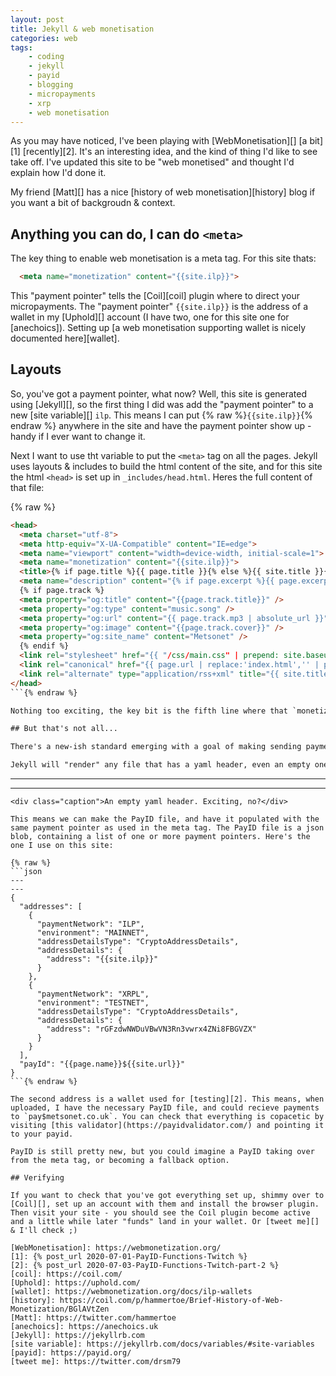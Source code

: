 ```yaml
---
layout: post
title: Jekyll & web monetisation
categories: web
tags:
    - coding
    - jekyll
    - payid
    - blogging
    - micropayments
    - xrp
    - web monetisation
---
```

As you may have noticed, I've been playing with [WebMonetisation][] [a bit][1] [recently][2]. It's an interesting idea, and the kind of thing I'd like to see take off. I've updated this site to be "web monetised" and thought I'd explain how I'd done it.

My friend [Matt][] has a nice [history of web monetisation][history] blog if you want a bit of backgroudn & context.

## Anything you can do, I can do `<meta>`

The key thing to enable web monetisation is a meta tag. For this site thats:

```html
  <meta name="monetization" content="{{site.ilp}}">
```

This "payment pointer" tells the [Coil][coil] plugin where to direct your micropayments. The "payment pointer" `{{site.ilp}}` is the address of a wallet in my [Uphold][] account (I have two, one for this site one for [anechoics]). Setting up [a web monetisation supporting wallet is nicely documented here][wallet].

## Layouts

So, you've got a payment pointer, what now? Well, this site is generated using [Jekyll][], so the first thing I did was add the "payment pointer" to a new [site variable][] `ilp`. This means I can put {% raw %}`{{site.ilp}}`{% endraw %} anywhere in the site and have the payment pointer show up - handy if I ever want to change it.

Next I want to use tht variable to put the `<meta>` tag on all the pages. Jekyll uses layouts & includes to build the html content of the site, and for this site the html `<head>` is set up in `_includes/head.html`. Heres the full content of that file:

{% raw %}
```html
<head>
  <meta charset="utf-8">
  <meta http-equiv="X-UA-Compatible" content="IE=edge">
  <meta name="viewport" content="width=device-width, initial-scale=1">
  <meta name="monetization" content="{{site.ilp}}">
  <title>{% if page.title %}{{ page.title }}{% else %}{{ site.title }}{% endif %}</title>
  <meta name="description" content="{% if page.excerpt %}{{ page.excerpt | strip_html | strip_newlines | truncate: 160 }}{% else %}{{ site.description }}{% endif %}">
  {% if page.track %}
  <meta property="og:title" content="{{page.track.title}}" />
  <meta property="og:type" content="music.song" />
  <meta property="og:url" content="{{ page.track.mp3 | absolute_url }}" />
  <meta property="og:image" content="{{page.track.cover}}" />
  <meta property="og:site_name" content="Metsonet" />
  {% endif %}
  <link rel="stylesheet" href="{{ "/css/main.css" | prepend: site.baseurl }}">
  <link rel="canonical" href="{{ page.url | replace:'index.html','' | prepend: site.baseurl | prepend: site.url }}">
  <link rel="alternate" type="application/rss+xml" title="{{ site.title }}" href="{{ "/feed.xml" | prepend: site.baseurl | prepend: site.url }}">
</head>
```{% endraw %}

Nothing too exciting, the key bit is the fifth line where that `monetization` lives. Because this include is used to build every page, every page on the site will now have monetisation enabled. Neat.

## But that's not all...

There's a new-ish standard emerging with a goal of making sending payments as easy as sending email, called [PayID][payid]. Why not set one of these up while we're here?

Jekyll will "render" any file that has a yaml header, even an empty one.

```
---
---
```
<div class="caption">An empty yaml header. Exciting, no?</div>

This means we can make the PayID file, and have it populated with the same payment pointer as used in the meta tag. The PayID file is a json blob, containing a list of one or more payment pointers. Here's the one I use on this site:

{% raw %}
```json
---
---
{
  "addresses": [
    {
      "paymentNetwork": "ILP",
      "environment": "MAINNET",
      "addressDetailsType": "CryptoAddressDetails",
      "addressDetails": {
        "address": "{{site.ilp}}"
      }
    },
    {
      "paymentNetwork": "XRPL",
      "environment": "TESTNET",
      "addressDetailsType": "CryptoAddressDetails",
      "addressDetails": {
        "address": "rGFzdwNWDuVBwVN3Rn3vwrx4ZNi8FBGVZX"
      }
    }
  ],
  "payId": "{{page.name}}${{site.url}}"
}
```{% endraw %}

The second address is a wallet used for [testing][2]. This means, when uploaded, I have the necessary PayID file, and could recieve payments to `pay$metsonet.co.uk`. You can check that everything is copacetic by visiting [this validator](https://payidvalidator.com/) and pointing it to your payid.

PayID is still pretty new, but you could imagine a PayID taking over from the meta tag, or becoming a fallback option.

## Verifying

If you want to check that you've got everything set up, shimmy over to [Coil][], set up an account with them and install the browser plugin. Then visit your site - you should see the Coil plugin become active and a little while later "funds" land in your wallet. Or [tweet me][] & I'll check ;)

[WebMonetisation]: https://webmonetization.org/
[1]: {% post_url 2020-07-01-PayID-Functions-Twitch %}
[2]: {% post_url 2020-07-03-PayID-Functions-Twitch-part-2 %}
[coil]: https://coil.com/
[Uphold]: https://uphold.com/
[wallet]: https://webmonetization.org/docs/ilp-wallets
[history]: https://coil.com/p/hammertoe/Brief-History-of-Web-Monetization/BGlAVtZen
[Matt]: https://twitter.com/hammertoe
[anechoics]: https://anechoics.uk
[Jekyll]: https://jekyllrb.com
[site variable]: https://jekyllrb.com/docs/variables/#site-variables
[payid]: https://payid.org/
[tweet me]: https://twitter.com/drsm79